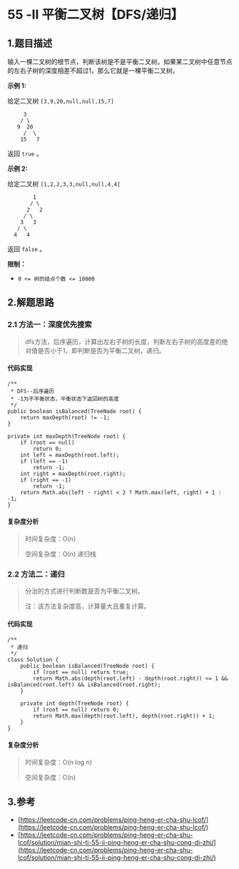 # 55 -Ⅱ 平衡二叉树【DFS/递归】

## 1.题目描述

输入一棵二叉树的根节点，判断该树是不是平衡二叉树。如果某二叉树中任意节点的左右子树的深度相差不超过1，那么它就是一棵平衡二叉树。

**示例 1:**

给定二叉树 `[3,9,20,null,null,15,7]`

```text
     3
    / \
   9  20
     /  \
    15   7
```

返回 `true` 。

**示例 2:**

给定二叉树 `[1,2,2,3,3,null,null,4,4]`

```text
        1
       / \
      2   2
     / \
    3   3
   / \
  4   4
```

返回 `false` 。

**限制：**

* `0 <= 树的结点个数 <= 10000`

## 2.解题思路

### 2.1 方法一：深度优先搜索

> dfs方法，后序遍历，计算出左右子树的长度，判断左右子树的高度差的绝对值是否小于1，即判断是否为平衡二叉树，递归。

#### 代码实现

```text
/**
 * DFS--后序遍历
 * -1为不平衡状态，平衡状态下返回树的高度
 */
public boolean isBalanced(TreeNode root) {
    return maxDepth(root) != -1;
}

private int maxDepth(TreeNode root) {
    if (root == null)
        return 0;
    int left = maxDepth(root.left);
    if (left == -1)
        return -1;
    int right = maxDepth(root.right);
    if (right == -1)
        return -1;
    return Math.abs(left - right) < 2 ? Math.max(left, right) + 1 : -1;
}
```

#### 复杂度分析

> 时间复杂度：O\(n\)
>
> 空间复杂度：O\(n\) 递归栈

### 2.2 方法二：递归

> 分治的方式进行判断数是否为平衡二叉树。
>
> 注：该方法复杂度高，计算量大且重复计算。

#### 代码实现

```text
/**
 * 递归
 */
class Solution {
    public boolean isBalanced(TreeNode root) {
        if (root == null) return true;
        return Math.abs(depth(root.left) - depth(root.right)) <= 1 && isBalanced(root.left) && isBalanced(root.right);
    }

    private int depth(TreeNode root) {
        if (root == null) return 0;
        return Math.max(depth(root.left), depth(root.right)) + 1;
    }
}
```

#### 复杂度分析

> 时间复杂度：O\(n log n\)
>
> 空间复杂度：O\(n\)

## 3.参考

* [https://leetcode-cn.com/problems/ping-heng-er-cha-shu-lcof/](https://leetcode-cn.com/problems/ping-heng-er-cha-shu-lcof/)
* [https://leetcode-cn.com/problems/ping-heng-er-cha-shu-lcof/solution/mian-shi-ti-55-ii-ping-heng-er-cha-shu-cong-di-zhi/](https://leetcode-cn.com/problems/ping-heng-er-cha-shu-lcof/solution/mian-shi-ti-55-ii-ping-heng-er-cha-shu-cong-di-zhi/)

